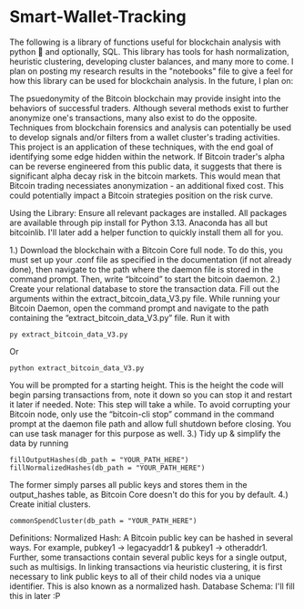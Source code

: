 # Smart-Wallet-Tracking
The following is a library of functions useful for blockchain analysis with python 🐍 and optionally, SQL. This library has tools for hash normalization, heuristic clustering, developing cluster balances, and many more to come. I plan on posting my research results in the "notebooks" file to give a feel for how this library can be used for blockchain analysis. In the future, I plan on:

The psuedonymity of the Bitcoin blockchain may provide insight into the behaviors of successful traders. Although several methods exist to further anonymize one's transactions, many also exist to do the opposite. Techniques from blockchain forensics and analysis can potentially be used to develop signals and/or filters from a wallet cluster's trading activities. This project is an application of these techniques, with the end goal of identifying some edge hidden within the network. If Bitcoin trader's alpha can be reverse engineered from this public data, it suggests that there is significant alpha decay risk in the bitcoin markets. This would mean that Bitcoin trading necessiates anonymization - an additional fixed cost. This could potentially impact a Bitcoin strategies position on the risk curve.

Using the Library:
Ensure all relevant packages are installed. All packages are available through pip install for Python 3.13. Anaconda has all but bitcoinlib. I'll later add a helper function to quickly install them all for you.

1.) Download the blockchain with a Bitcoin Core full node. To do this, you must set up your .conf file as specified in the documentation (if not already done), then navigate to the path where the daemon file is stored in the command prompt. Then, write “bitcoind” to start the bitcoin daemon.
2.) Create your relational database to store the transaction data. Fill out the arguments within the extract_bitcoin_data_V3.py file. While running your Bitcoin Daemon, open the command prompt and navigate to the path containing the “extract_bitcoin_data_V3.py” file. Run it with 
```
py extract_bitcoin_data_V3.py
```
Or
```
python extract_bitcoin_data_V3.py
```
You will be prompted for a starting height. This is the height the code will begin parsing transactions from, note it down so you can stop it and restart it later if needed.
Note: This step will take a while. To avoid corrupting your Bitcoin node, only use the “bitcoin-cli stop” command in the command prompt at the daemon file path and allow full shutdown before closing. You can use task manager for this purpose as well.
3.) Tidy up & simplify the data by running 
```
fillOutputHashes(db_path = "YOUR_PATH_HERE")
fillNormalizedHashes(db_path = "YOUR_PATH_HERE")
```
The former simply parses all public keys and stores them in the output_hashes table, as Bitcoin Core doesn't do this for you by default.
4.) Create initial clusters.
```
commonSpendCluster(db_path = "YOUR_PATH_HERE")
```
Definitions:
Normalized Hash:
A Bitcoin public key can be hashed in several ways. For example, pubkey1 -> legacyaddr1 & pubkey1 -> otheraddr1. Further, some transactions contain several public keys for a single output, such as multisigs. In linking transactions via heuristic clustering, it is first necessary to link public keys to all of their child nodes via a unique identifier. This is also known as a normalized hash.
Database Schema:
I'll fill this in later :P 
